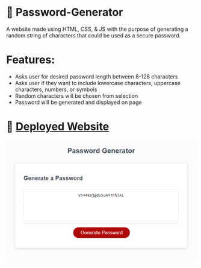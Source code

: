# 📔 Password-Generator

A website made using HTML, CSS, & JS with the purpose of generating a random string of characters that could be used as a secure password.

# Features:

- Asks user for desired password length between 8-128 characters
- Asks user if they want to include lowercase characters, uppercase characters, numbers, or symbols
- Random characters will be chosen from selection
- Password will be generated and displayed on page

# 📑 [Deployed Website](https://wratten.github.io/Password-Generator/)

![Photo of the password generator website](./passwordgen.png)
